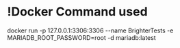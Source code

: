 ﻿# !Docker Command used
docker run -p 127.0.0.1:3306:3306  --name BrighterTests -e MARIADB_ROOT_PASSWORD=root -d mariadb:latest